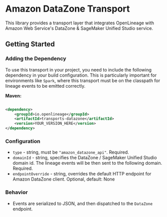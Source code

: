 # Amazon DataZone Transport

This library provides a transport layer that integrates OpenLineage with Amazon Web Service's DataZone & SageMaker Unified Studio service.

## Getting Started

### Adding the Dependency

To use this transport in your project, you need to include the following dependency in your build configuration. This is particularly important for environments like `Spark`, where this transport must be on the classpath for lineage events to be emitted correctly.


**Maven:**

```xml

<dependency>
    <groupId>io.openlineage</groupId>
    <artifactId>transports-datazone</artifactId>
    <version>YOUR_VERSION_HERE</version>
</dependency>
```

### Configuration

- `type` - string, must be `"amazon_datazone_api"`. Required.
- `domainId` - string, specifies the DataZone / SageMaker Unified Studio domain id. The lineage events will be then sent to the following domain. Required.
- `endpointOverride` - string, overrides the default HTTP endpoint for Amazon DataZone client. Optional, default: None

### Behavior

- Events are serialized to JSON, and then dispatched to the `DataZone` endpoint.


